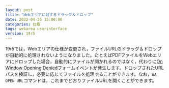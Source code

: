 ```yaml
---
layout: post
title: "Webエリアに対するドラッグ＆ドロップ"
date: 2022-04-26 15:00:00
categories: 仕様
tags: webarea userinterface
version: 19r5
---
```


19r5では，Webエリアの仕様が変更され，ファイルURLのドラッグ＆ドロップが自動的に処理されないようになりました。たとえばPDFファイルをWebエリアにドロップした場合，自動的にファイルが開かれるのではなく，代わりに[On Window Opening Denied](https://developer.4d.com/docs/ja/Events/onWindowOpeningDenied.html)フォームイベントが発生します。ドロップされたURLパスを検証し，必要に応じてファイルを処理することができます。なお，`WA OPEN URL`コマンドは，これまでどおりファイルURLを開くことができます。
